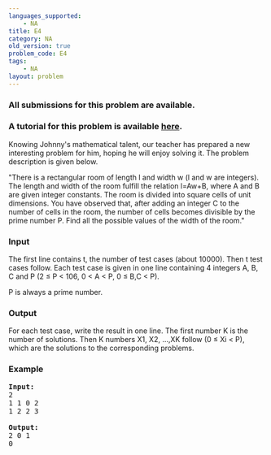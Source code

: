```yaml
---
languages_supported:
    - NA
title: E4
category: NA
old_version: true
problem_code: E4
tags:
    - NA
layout: problem
---
```

###  All submissions for this problem are available. 

### A tutorial for this problem is available [here](/wiki/tutorial-quadratic-equations "here").

Knowing Johnny's mathematical talent, our teacher has prepared a new interesting problem for him, hoping he will enjoy solving it. The problem description is given below.

"There is a rectangular room of length l and width w (l and w are integers). The length and width of the room fulfill the relation l=Aw+B, where A and B are given integer constants. The room is divided into square cells of unit dimensions. You have observed that, after adding an integer C to the number of cells in the room, the number of cells becomes divisible by the prime number P. Find all the possible values of the width of the room."

### Input

The first line contains t, the number of test cases (about 10000). Then t test cases follow. Each test case is given in one line containing 4 integers A, B, C and P (2 ≤ P &lt; 106, 0 &lt; A &lt; P, 0 ≤ B,C &lt; P).

P is always a prime number.

### Output

For each test case, write the result in one line. The first number K is the number of solutions. Then K numbers X1, X2, ...,XK follow (0 ≤ Xi &lt; P), which are the solutions to the corresponding problems.

### Example

<pre><b>Input:</b>
2
1 1 0 2
1 2 2 3

<b>Output:</b>
2 0 1
0
</pre>